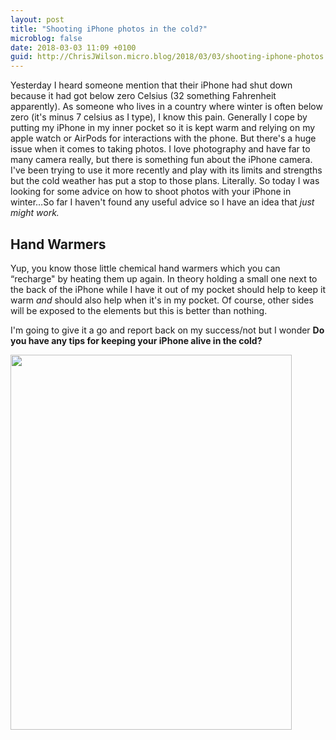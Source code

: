 ```yaml
---
layout: post
title: "Shooting iPhone photos in the cold?"
microblog: false
date: 2018-03-03 11:09 +0100
guid: http://ChrisJWilson.micro.blog/2018/03/03/shooting-iphone-photos.html
---
```

Yesterday I heard someone mention that their iPhone had shut down because it had got below zero Celsius (32 something Fahrenheit apparently). As someone who lives in a country where winter is often below zero (it's minus 7 celsius as I type), I know this pain. Generally I cope by putting my iPhone in my inner pocket so it is kept warm and relying on my apple watch or AirPods for interactions with the phone. But there's a huge issue when it comes to taking photos. 
I love photography and have far to many camera really, but there is something fun about the iPhone camera. I've been trying to use it more recently and play with its limits and strengths but the cold weather has put a stop to those plans. Literally. 
So today I was looking for some advice on how to shoot photos with your iPhone in winter…So far I haven't found any useful advice so I have an idea that _just might work._
## Hand Warmers
Yup, you know those little chemical hand warmers which you can “recharge" by heating them up again. In theory holding a small one next to the back of the iPhone while I have it out of my pocket should help to keep it warm _and_ should also help when it's in my pocket. 
Of course, other sides will be exposed to the elements but this is better than nothing. 

I'm going to give it a go and report back on my success/not but I wonder **Do you have any tips for keeping your iPhone alive in the cold?**

<img src="http://chrisjwilson.me/uploads/2018/3943aaea84.jpg" width="450" height="600" />
